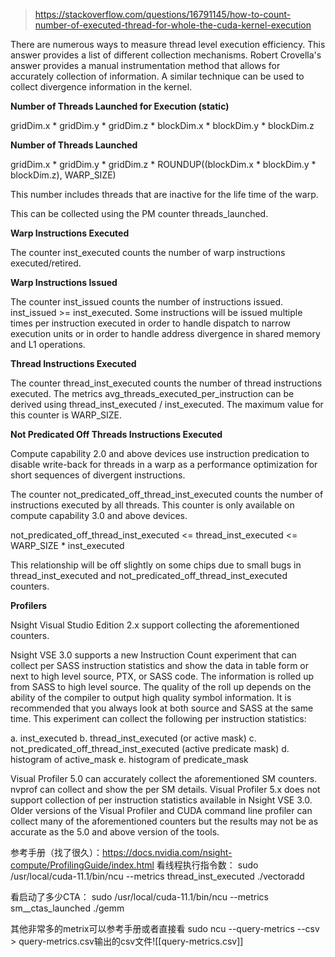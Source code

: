 >https://stackoverflow.com/questions/16791145/how-to-count-number-of-executed-thread-for-whole-the-cuda-kernel-execution

There are numerous ways to measure thread level execution efficiency. This answer provides a list of different collection mechanisms. Robert Crovella's answer provides a manual instrumentation method that allows for accurately collection of information. A similar technique can be used to collect divergence information in the kernel.

**Number of Threads Launched for Execution (static)**

gridDim.x * gridDim.y * gridDim.z * blockDim.x * blockDim.y * blockDim.z

**Number of Threads Launched**

gridDim.x * gridDim.y * gridDim.z * ROUNDUP((blockDim.x * blockDim.y * blockDim.z), WARP_SIZE)

This number includes threads that are inactive for the life time of the warp.

This can be collected using the PM counter threads_launched.

**Warp Instructions Executed**

The counter inst_executed counts the number of warp instructions executed/retired.

**Warp Instructions Issued**

The counter inst_issued counts the number of instructions issued. inst_issued >= inst_executed. Some instructions will be issued multiple times per instruction executed in order to handle dispatch to narrow execution units or in order to handle address divergence in shared memory and L1 operations.

**Thread Instructions Executed**

The counter thread_inst_executed counts the number of thread instructions executed. The metrics avg_threads_executed_per_instruction can be derived using thread_inst_executed / inst_executed. The maximum value for this counter is WARP_SIZE.

**Not Predicated Off Threads Instructions Executed**

Compute capability 2.0 and above devices use instruction predication to disable write-back for threads in a warp as a performance optimization for short sequences of divergent instructions.

The counter not_predicated_off_thread_inst_executed counts the number of instructions executed by all threads. This counter is only available on compute capability 3.0 and above devices.

not_predicated_off_thread_inst_executed <= thread_inst_executed <= WARP_SIZE * inst_executed

This relationship will be off slightly on some chips due to small bugs in thread_inst_executed and not_predicated_off_thread_inst_executed counters.

**Profilers**

Nsight Visual Studio Edition 2.x support collecting the aforementioned counters.

Nsight VSE 3.0 supports a new Instruction Count experiment that can collect per SASS instruction statistics and show the data in table form or next to high level source, PTX, or SASS code. The information is rolled up from SASS to high level source. The quality of the roll up depends on the ability of the compiler to output high quality symbol information. It is recommended that you always look at both source and SASS at the same time. This experiment can collect the following per instruction statistics:

a. inst_executed b. thread_inst_executed (or active mask) c. not_predicated_off_thread_inst_executed (active predicate mask) d. histogram of active_mask e. histogram of predicate_mask

Visual Profiler 5.0 can accurately collect the aforementioned SM counters. nvprof can collect and show the per SM details. Visual Profiler 5.x does not support collection of per instruction statistics available in Nsight VSE 3.0. Older versions of the Visual Profiler and CUDA command line profiler can collect many of the aforementioned counters but the results may not be as accurate as the 5.0 and above version of the tools.


参考手册（找了很久）：https://docs.nvidia.com/nsight-compute/ProfilingGuide/index.html
看线程执行指令数：
sudo /usr/local/cuda-11.1/bin/ncu --metrics thread_inst_executed ./vectoradd

看启动了多少CTA：
sudo /usr/local/cuda-11.1/bin/ncu --metrics sm__ctas_launched ./gemm

其他非常多的metrix可以参考手册或者直接看
sudo ncu --query-metrics --csv > query-metrics.csv输出的csv文件![[query-metrics.csv]]